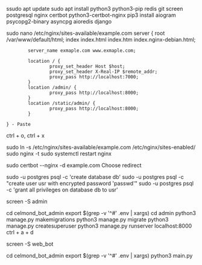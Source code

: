 ssudo apt update
sudo apt install python3 python3-pip redis git screen postgresql nginx certbot python3-certbot-nginx
pip3 install aiogram psycopg2-binary asyncpg aioredis django

sudo nano /etc/nginx/sites-available/example.com
    server { 
            root /var/www/default/html;
            index index.html index.htm index.nginx-debian.html;

            server_name exmaple.com www.exmaple.com;

            location / {
                    proxy_set_header Host $host;
                    proxy_set_header X-Real-IP $remote_addr;
                    proxy_pass http://localhost:7000;
            }
            location /admin/ {
                    proxy_pass http://localhost:8000;
            }
            location /static/admin/ {
                    proxy_pass http://localhost:8000;
            }
    
    } - Paste
ctrl + o, ctrl + x 

sudo ln -s /etc/nginx/sites-available/example.com /etc/nginx/sites-enabled/
sudo nginx -t
sudo systemctl restart nginx

sudo certbot --nginx -d example.com
Choose redirect

sudo -u postgres psql -c 'create database db'
sudo -u postgres psql -c "create user usr with encrypted password 'passwd'"
sudo -u postgres psql -c 'grant all privileges on database db to usr'


screen -S admin

cd celmond_bot_admin
export $(grep -v '^#' .env | xargs)
cd admin
python3 manage.py makemigrations
python3 manage.py migrate
python3 manage.py createsuperuser
python3 manage.py runserver localhost:8000
ctrl + a + d


screen -S web_bot

cd celmond_bot_admin
export $(grep -v '^#' .env | xargs)
python3 main.py

